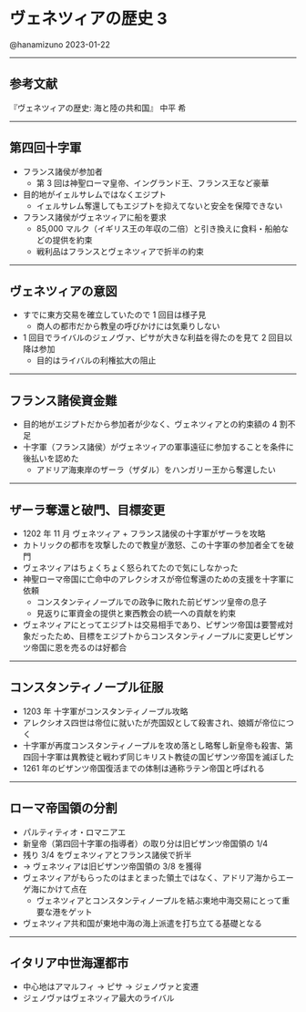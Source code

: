 # ヴェネツィアの歴史 3

@hanamizuno
2023-01-22

---

## 参考文献

『ヴェネツィアの歴史: 海と陸の共和国』
中平 希

---

## 第四回十字軍

- フランス諸侯が参加者
  - 第 3 回は神聖ローマ皇帝、イングランド王、フランス王など豪華
- 目的地がイェルサレムではなくエジプト
  - イェルサレム奪還してもエジプトを抑えてないと安全を保障できない
- フランス諸侯がヴェネツィアに船を要求
  - 85,000 マルク（イギリス王の年収の二倍）と引き換えに食料・船舶などの提供を約束
  - 戦利品はフランスとヴェネツィアで折半の約束

---

## ヴェネツィアの意図

- すでに東方交易を確立していたので 1 回目は様子見
  - 商人の都市だから教皇の呼びかけには気乗りしない
- 1 回目でライバルのジェノヴァ、ピサが大きな利益を得たのを見て 2 回目以降は参加
  - 目的はライバルの利権拡大の阻止

---

## フランス諸侯資金難

- 目的地がエジプトだから参加者が少なく、ヴェネツィアとの約束額の 4 割不足
- 十字軍（フランス諸侯）がヴェネツィアの軍事遠征に参加することを条件に後払いを認めた
  - アドリア海東岸のザーラ（ザダル）をハンガリー王から奪還したい

---

## ザーラ奪還と破門、目標変更

- 1202 年 11 月 ヴェネツィア + フランス諸侯の十字軍がザーラを攻略
- カトリックの都市を攻撃したので教皇が激怒、この十字軍の参加者全てを破門
- ヴェネツィアはちょくちょく怒られてたので気にしなかった
- 神聖ローマ帝国に亡命中のアレクシオスが帝位奪還のための支援を十字軍に依頼
  - コンスタンティノープルでの政争に敗れた前ビザンツ皇帝の息子
  - 見返りに軍資金の提供と東西教会の統一への貢献を約束
- ヴェネツィアにとってエジプトは交易相手であり、ビザンツ帝国は要警戒対象だったため、目標をエジプトからコンスタンティノープルに変更しビザンツ帝国に恩を売るのは好都合

---

## コンスタンティノープル征服

- 1203 年 十字軍がコンスタンティノープル攻略
- アレクシオス四世は帝位に就いたが売国奴として殺害され、娘婿が帝位につく
- 十字軍が再度コンスタンティノープルを攻め落とし略奪し新皇帝も殺害、第四回十字軍は異教徒と戦わず同じキリスト教徒の国ビザンツ帝国を滅ぼした
- 1261 年のビザンツ帝国復活までの体制は通称ラテン帝国と呼ばれる

---

## ローマ帝国領の分割

- パルティティオ・ロマニアエ
- 新皇帝（第四回十字軍の指導者）の取り分は旧ビザンツ帝国領の 1/4
- 残り 3/4 をヴェネツィアとフランス諸侯で折半
- -> ヴェネツィアは旧ビザンツ帝国領の 3/8 を獲得
- ヴェネツィアがもらったのはまとまった領土ではなく、アドリア海からエーゲ海にかけて点在
  - ヴェネツィアとコンスタンティノープルを結ぶ東地中海交易にとって重要な港をゲット
- ヴェネツィア共和国が東地中海の海上派遣を打ち立てる基礎となる

---

## イタリア中世海運都市

- 中心地はアマルフィ -> ピサ -> ジェノヴァと変遷
- ジェノヴァはヴェネツィア最大のライバル
